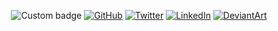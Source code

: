 
 <p align="center">
<span display="inline" height="20px" class="common__BadgeWrapper-v13icv-3 gEmBHT">
<img alt="Custom badge" src="https://img.shields.io/endpoint?url=https://raw.githubusercontent.com/BMariscal/BMariscal/master/url.json">
	</span>   
	<a href="https://www.github.com/BMariscal/"><img src="https://img.shields.io/github/followers/BMariscal.svg?label=GitHub&style=social" alt="GitHub"></a>
    </span>
    </span> 
	<a href="https://twitter.com/briceidamars"><img src="https://img.shields.io/twitter/follow/briceidamars?label=Twitter&style=social" alt="Twitter"></a>
   </span></span> 
	<a href="https://www.linkedin.com/in/briceida-mariscal/"><img src="https://img.shields.io/badge/LinkedIn--_.svg?style=social&logo=linkedin" alt="LinkedIn"></a>
   </span></span> 
 <a href="https://deviantart.com/bmariscal/"><img src="https://img.shields.io/badge/deviantart--_.svg?style=social&logo=deviantart" alt="DeviantArt"></a>
</p>
  </span>
  </div>





